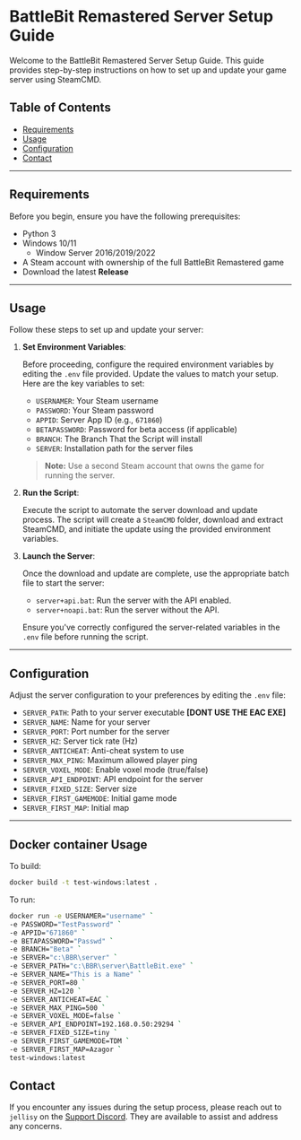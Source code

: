 # BattleBit Remastered Server Setup Guide

Welcome to the BattleBit Remastered Server Setup Guide. This guide provides step-by-step instructions on how to set up and update your game server using SteamCMD.

## Table of Contents
- [Requirements](#requirements)
- [Usage](#usage)
- [Configuration](#configuration)
- [Contact](#contact)

---

## Requirements

Before you begin, ensure you have the following prerequisites:

- Python 3
- Windows 10/11
   - Window Server 2016/2019/2022
- A Steam account with ownership of the full BattleBit Remastered game
- Download the latest **Release**

---

## Usage

Follow these steps to set up and update your server:

1. **Set Environment Variables**:

   Before proceeding, configure the required environment variables by editing the `.env` file provided. Update the values to match your setup. Here are the key variables to set:

   - `USERNAMER`: Your Steam username
   - `PASSWORD`: Your Steam password
   - `APPID`: Server App ID (e.g., `671860`)
   - `BETAPASSWORD`: Password for beta access (if applicable)
   - `BRANCH`: The Branch That the Script will install
   - `SERVER`: Installation path for the server files

   > **Note:** Use a second Steam account that owns the game for running the server.

2. **Run the Script**:

   Execute the script to automate the server download and update process. The script will create a `SteamCMD` folder, download and extract SteamCMD, and initiate the update using the provided environment variables.

3. **Launch the Server**:

   Once the download and update are complete, use the appropriate batch file to start the server:
   - `server+api.bat`: Run the server with the API enabled.
   - `server+noapi.bat`: Run the server without the API.

   Ensure you've correctly configured the server-related variables in the `.env` file before running the script.

---

## Configuration

Adjust the server configuration to your preferences by editing the `.env` file:

- `SERVER_PATH`: Path to your server executable **[DONT USE THE EAC EXE]**
- `SERVER_NAME`: Name for your server
- `SERVER_PORT`: Port number for the server
- `SERVER_HZ`: Server tick rate (Hz)
- `SERVER_ANTICHEAT`: Anti-cheat system to use
- `SERVER_MAX_PING`: Maximum allowed player ping
- `SERVER_VOXEL_MODE`: Enable voxel mode (true/false)
- `SERVER_API_ENDPOINT`: API endpoint for the server
- `SERVER_FIXED_SIZE`: Server size
- `SERVER_FIRST_GAMEMODE`: Initial game mode
- `SERVER_FIRST_MAP`: Initial map

---

## Docker container Usage

To build:
``` bash
docker build -t test-windows:latest .
```


To run:

``` bash
docker run -e USERNAMER="username" `
-e PASSWORD="TestPassword" `
-e APPID="671860" `
-e BETAPASSWORD="Passwd" `
-e BRANCH="Beta" `
-e SERVER="c:\BBR\server" `
-e SERVER_PATH="c:\BBR\server\BattleBit.exe" `
-e SERVER_NAME="This is a Name" `
-e SERVER_PORT=80 `
-e SERVER_HZ=120 `
-e SERVER_ANTICHEAT=EAC `
-e SERVER_MAX_PING=500 `
-e SERVER_VOXEL_MODE=false `
-e SERVER_API_ENDPOINT=192.168.0.50:29294 `
-e SERVER_FIXED_SIZE=tiny `
-e SERVER_FIRST_GAMEMODE=TDM `
-e SERVER_FIRST_MAP=Azagor `
test-windows:latest
```

## Contact

If you encounter any issues during the setup process, please reach out to `jellisy` on the [Support Discord](https://discord.gg/vAP7Ru5EQb). They are available to assist and address any concerns.
